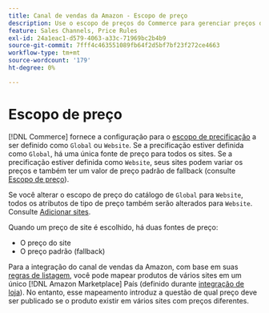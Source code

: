 ```yaml
---
title: Canal de vendas da Amazon - Escopo de preço
description: Use o escopo de preços do Commerce para gerenciar preços de acordo com vários sites ou globalmente.
feature: Sales Channels, Price Rules
exl-id: 24a1eac1-d579-4063-a33c-71969bc2b4b9
source-git-commit: 7fff4c463551089fb64f2d5bf7bf23f272ce4663
workflow-type: tm+mt
source-wordcount: '179'
ht-degree: 0%

---
```


# Escopo de preço

[!DNL Commerce] fornece a configuração para o [escopo de precificação](https://experienceleague.adobe.com/docs/commerce-admin/config/catalog/catalog.html#price) a ser definido como `Global` ou `Website`. Se a precificação estiver definida como `Global`, há uma única fonte de preço para todos os sites. Se a precificação estiver definida como `Website`, seus sites podem variar os preços e também ter um valor de preço padrão de fallback (consulte [Escopo de preço](https://experienceleague.adobe.com/docs/commerce-admin/catalog/products/pricing/catalog-price-scope.html)).

Se você alterar o escopo de preço do catálogo de `Global` para `Website`, todos os atributos de tipo de preço também serão alterados para `Website`. Consulte [Adicionar sites](https://experienceleague.adobe.com/docs/commerce-admin/stores-sales/site-store/stores.html#add-websites).

Quando um preço de site é escolhido, há duas fontes de preço:

- O preço do site
- O preço padrão (fallback)

Para a integração do canal de vendas da Amazon, com base em suas [regras de listagem](./listing-rules.md), você pode mapear produtos de vários sites em um único [!DNL Amazon Marketplace] País (definido durante [integração de loja](./store-integration.md)). No entanto, esse mapeamento introduz a questão de qual preço deve ser publicado se o produto existir em vários sites com preços diferentes.
